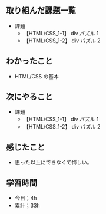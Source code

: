 ## 取り組んだ課題一覧

- 課題
  - 【HTML/CSS_1-1】 div パズル 1
  - 【HTML/CSS_1-2】 div パズル 2

## わかったこと

- HTML/CSS の基本

## 次にやること

- 課題
  - 【HTML/CSS_1-1】 div パズル 1
  - 【HTML/CSS_1-2】 div パズル 2

## 感じたこと

- 思った以上にできなくて悔しい。

## 学習時間

- 今日；4h
- 累計；33h
